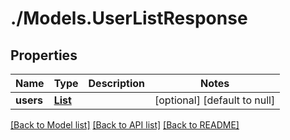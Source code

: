 # ./Models.UserListResponse
## Properties

Name | Type | Description | Notes
------------ | ------------- | ------------- | -------------
**users** | [**List**][1] |  | [optional] [default to null]

[[Back to Model list]][2] [[Back to API list]][3] [[Back to README]][4]

[1]: User.md
[2]: ../README.md#documentation-for-models
[3]: ../README.md#documentation-for-api-endpoints
[4]: ../README.md
